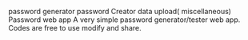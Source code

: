 password generator
password Creator
data upload(
miscellaneous)
Password web app A very simple password generator/tester web app. Codes are free to use modify and share.

